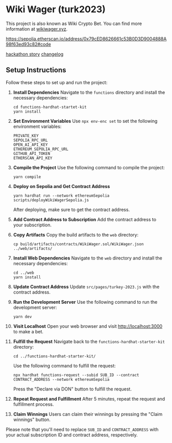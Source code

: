 # Wiki Wager (turk2023)

This project is also known as Wiki Crypto Bet. You can find more information at [wikiwager.xyz](http://wikiwager.xyz).

https://sepolia.etherscan.io/address/0x79cED8626661c53B0D3D9004888A98f63ed93c82#code

[hackathon story](/HACKATHON.md)
[changelog](/CHANGELOG.md)

## Setup Instructions

Follow these steps to set up and run the project:

1. **Install Dependencies**
   Navigate to the `functions` directory and install the necessary dependencies:

   ```
   cd functions-hardhat-startet-kit
   yarn install
   ```

2. **Set Environment Variables**
   Use `npx env-enc set` to set the following environment variables:

   ```
   PRIVATE_KEY
   SEPOLIA_RPC_URL
   OPEN_AI_API_KEY
   ETHEREUM_SEPOLIA_RPC_URL
   GITHUB_API_TOKEN
   ETHERSCAN_API_KEY
   ```

3. **Compile the Project**
   Use the following command to compile the project:

   ```
   yarn compile
   ```

4. **Deploy on Sepolia and Get Contract Address**

   ```
   yarn hardhat run --network ethereumSepolia scripts/deployWikiWagerSepolia.js
   ```

   After deploying, make sure to get the contract address.

5. **Add Contract Address to Subscription**
   Add the contract address to your subscription.

6. **Copy Artifacts**
   Copy the build artifacts to the `web` directory:

   ```
   cp build/artifacts/contracts/WikiWager.sol/WikiWager.json ../web/artifacts/
   ```

7. **Install Web Dependencies**
   Navigate to the `web` directory and install the necessary dependencies:

   ```
   cd ../web
   yarn install
   ```

8. **Update Contract Address**
   Update `src/pages/turkey-2023.js` with the contract address.

9. **Run the Development Server**
   Use the following command to run the development server:

   ```
   yarn dev
   ```

10. **Visit Localhost**
    Open your web browser and visit [http://localhost:3000](http://localhost:3000) to make a bet.

11. **Fulfill the Request**
    Navigate back to the `functions-hardhat-starter-kit` directory:

    ```
    cd ../functions-hardhat-starter-kit/
    ```

    Use the following command to fulfill the request:

    ```
    npx hardhat functions-request --subid SUB_ID --contract CONTRACT_ADDRESS --network ethereumSepolia
    ```

    Press the "Declare via DON" button to fulfill the request.

12. **Repeat Request and Fulfillment**
    After 5 minutes, repeat the request and fulfillment process.

13. **Claim Winnings**
    Users can claim their winnings by pressing the "Claim winnings" button.

Please note that you'll need to replace `SUB_ID` and `CONTRACT_ADDRESS` with your actual subscription ID and contract address, respectively.
